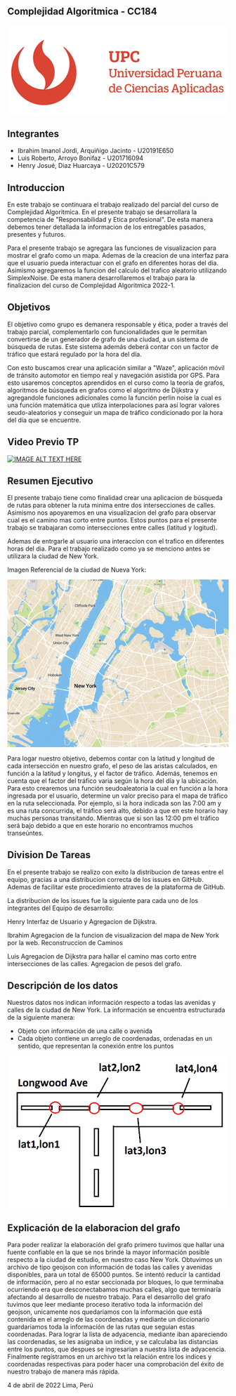 ## Complejidad Algoritmica - CC184
![](https://github.com/IbrahimImanol/TF-201716094-20191E650-20201C579/blob/henry/Imagenes/UPC.png)
## Integrantes
- Ibrahim Imanol Jordi, Arquiñigo Jacinto -  U20191E650
- Luis Roberto, Arroyo Bonifaz            -  U201716094
- Henry Josué, Diaz Huarcaya              -  U20201C579 

## Introduccion
En este trabajo se continuara el trabajo realizado del parcial del curso de Complejidad Algoritmica. En el presente trabajo se desarrollara la competencia de "Responsabilidad y Etica profesional". De esta manera debemos tener detallada la informacion de los entregables pasados, presentes y futuros.

Para el presente trabajo se agregara las funciones de visualizacion para mostrar el grafo como un mapa. Ademas de la creacion de una interfaz para que el usuario pueda interactuar con el grafo en diferentes horas del dia. Asimismo agregaremos la funcion del calculo del trafico aleatorio utilizando SimplexNoise. De esta manera desarrollaremos el trabajo para la finalizacion del curso de Complejidad Algoritmica 2022-1.
## Objetivos
El objetivo como grupo es demanera responsable y ética, poder a través del trabajo parcial, complementarlo con funcionalidades que le permitan convertirse de un generador de grafo de una ciudad, a un sistema de búsqueda de rutas. Este sistema además deberá contar con un factor de tráfico que estará regulado por la hora del día.

Con esto buscamos crear una aplicación similar a "Waze", aplicación móvil de tránsito automotor en tiempo real y navegación asistida por GPS. Para esto usaremos conceptos aprendidos en el curso como la teoría de grafos, algoritmos de búsqueda en grafos como el algoritmo de Dijkstra y agregandole funciones adicionales como la función perlin noise la cual es una función matemática que utliza interpolaciones para así lograr valores seudo-aleatorios y conseguir un mapa de tráfico condicionado por la hora del día que se encuentre.

## Video Previo TP

[![IMAGE ALT TEXT HERE](http://img.youtube.com/vi/kyKOBNskkek/0.jpg)](http://www.youtube.com/watch?v=kyKOBNskkek)

## Resumen Ejecutivo

El presente trabajo tiene como finalidad crear una aplicacion de búsqueda de rutas para obtener la ruta minima entre dos intersecciones de calles. Asimismo nos apoyaremos en una visualizacion del grafo para observar cual es el camino mas corto entre puntos. Estos puntos para el presente trabajo se trabajaran como intersecciones entre calles (latitud y logitud).

Ademas de entrgarle al usuario una interaccion con el trafico en diferentes horas del dia. Para el trabajo realizado como ya se menciono antes se utilizara la ciudad de New York. 

Imagen Referencial de la ciudad de Nueva York: 

![](https://github.com/IbrahimImanol/TF-201716094-20191E650-20201C579/blob/henry/Imagenes/NEW%20YORK.png)

Para logar nuestro objetivo, debemos contar con la latitud y longitud de cada intersección en nuestro grafo, el peso de las aristas calculados, en función a la latitud y longitus, y el factor de tráfico. Además, tenemos en cuenta que el factor del tráfico varia según la hora del día y la ubicación. Para esto crearemos una función seudoaleatoria la cual en función a la hora ingresada por el usuario, determine un valor preciso para el mapa de tráfico en la ruta seleccionada. Por ejemplo, si la hora indicada son las 7:00 am y es una ruta concurrida, el tráfico será alto, debido a que en este horario hay muchas personas transitando. Mientras que si son las 12:00 pm el tráfico será bajo debido a que en este horario no encontramos muchos transeúntes.

## Division De Tareas

En el presente trabajo se realizo con exito la distribucion de tareas entre el equipo, gracias a una distribucion correcta de los issues en GitHub. Ademas de facilitar este procedimiento atraves de la plataforma de GitHub. 

La distribucion de los issues fue la siguiente para cada uno de los integrantes del Equipo de desarrollo:

Henry
Interfaz de Usuario y Agregacion de Dijkstra.

Ibrahim
Agregacion de la funcion de visualizacion del mapa de New York por la web.
Reconstruccion de Caminos

Luis
Agregacion de Dijkstra para hallar el camino mas corto entre intersecciones de las calles.
Agregacion de pesos del grafo.

## Descripción de los datos
Nuestros datos nos indican información respecto a todas las avenidas y calles de la ciudad de New York.
La información se encuentra estructurada de la siguiente manera:
- Objeto con información de una calle o avenida
- Cada objeto contiene un arreglo de coordenadas, ordenadas en un sentido, que representan la conexión entre los puntos

![](https://github.com/IbrahimImanol/TF-201716094-20191E650-20201C579/blob/main/Imagenes/ejmdatos.png)

## Explicación de la elaboracion del grafo
Para poder realizar la elaboración del grafo primero tuvimos que hallar una fuente confiable en la que se nos brinde la mayor información posible respecto a la ciudad de estudio, en nuestro caso New York.
Obtuvimos un archivo de tipo geojson con información de todas las calles y avenidas disponibles, para un total de 65000 puntos. Se intentó reducir la cantidad de información, pero al no estar seccionada por bloques, lo que terminaba ocurriendo era que desconectabamos muchas calles, algo que terminaría afectando al desarrollo de nuestro trabajo. 
Para el desarrollo del grafo tuvimos que leer mediante proceso iterativo toda la información del geojson, unicamente nos quedariamos con la información que está contenida en el arreglo de las coordenadas y mediante un diccionario guardariamos toda la información de las rutas que seguian estas coordenadas.
Para lograr la lista de adyacencia, mediante iban apareciendo las coordenadas, se les asignaba un indice, y se calculaba las distancias entre los puntos, que despues se ingresarian a nuestra lista de adyacencia.
Finalmente registramos en un archivo txt la relación entre los indices y coordenadas respectivas para poder hacer una comprobación del éxito de nuestro trabajo de manera más rápida.

4 de abril de 2022
Lima, Perú

